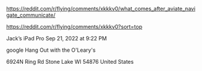https://reddit.com/r/flying/comments/xkkkv0/what_comes_after_aviate_navigate_communicate/

https://reddit.com/r/flying/comments/xkkkv0?sort=top

Jack’s iPad Pro
Sep 21, 2022 at 9:22 PM

google Hang Out with the O'Leary's

6924N Ring Rd
Stone Lake WI 54876
United States